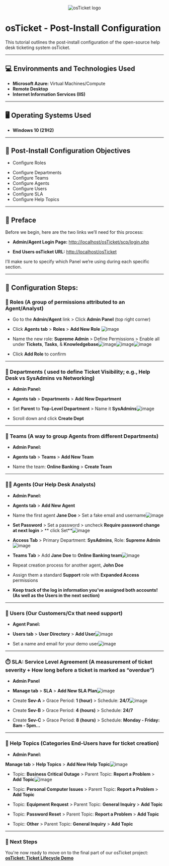 <p align="center">
<img src="https://i.imgur.com/Clzj7Xs.png" alt="osTicket logo"/>
</p>

# osTicket - Post-Install Configuration

This tutorial outlines the post-install configuration of the open-source help desk ticketing system osTicket.

---

## 💻 Environments and Technologies Used

- **Microsoft Azure:** Virtual Machines/Compute
- **Remote Desktop**
- **Internet Information Services (IIS)**

---

## 🖥️ Operating Systems Used

- **Windows 10 (21H2)**

---

## 🎯 Post-Install Configuration Objectives

- Configure Roles

* Configure Departments
* Configure Teams
* Configure Agents
* Configure Users
* Configure SLA
* Configure Help Topics

---

## 📂 Preface

Before we begin, here are the two links we’ll need for this process:

- **Admin/Agent Login Page:**
  [http://localhost/osTicket/scp/login.php](http://localhost/osTicket/scp/login.php)

- **End Users osTicket URL:**
  [http://localhost/osTicket](http://localhost/osTicket)

I’ll make sure to specify which Panel we’re using during each specific section.

---

## 🚀 Configuration Steps:


### 🧮 Roles (A group of permissions attributed to an Agent/Analyst)

* Go to the **Admin/Agent** link > Click **Admin Panel** (top right corner)

* Click **Agents tab** > **Roles** > **Add New Role**
![image](https://github.com/user-attachments/assets/f41de2b4-4cc4-41c2-bc04-19da8663e030)

* Name the new role: **Supreme Admin** > Define Permissions > Enable all under **Tickets**, **Tasks**, & **Knowledgebase**![image](https://github.com/user-attachments/assets/d45821cc-f715-4674-a993-c7b93de30677)![image](https://github.com/user-attachments/assets/393d88fa-08e7-45dc-92bd-be818283b273)![image](https://github.com/user-attachments/assets/df544e52-50d3-4d76-9ce7-5843fee3cd7c)

* Click **Add Role** to confirm


---

### 🏢 Departments ( used to define Ticket Visibility; e.g., Help Desk vs SysAdmins vs Networking)

* **Admin Panel:**
  
* **Agents tab** > **Departments** > **Add New Department**
* Set **Parent** to **Top-Level Department** > Name it **SysAdmins**![image](https://github.com/user-attachments/assets/4c793e52-4943-4934-a3fd-5149cd1d253a)
* Scroll down and click **Create Dept**


---

### 👥 Teams (A way to group Agents from different Departments)

* **Admin Panel:**

* **Agents tab** > **Teams** > **Add New Team**
* Name the team: **Online Banking** > **Create Team**


---

### 👩‍💼 Agents (Our Help Desk Analysts)

* **Admin Panel:**

* **Agents tab** > **Add New Agent**

* Name the first agent **Jane Doe** > Set a fake email and username![image](https://github.com/user-attachments/assets/5ca68c93-1a78-4136-bbe9-8f90892e1fdd)

* **Set Password** > Set a password > uncheck **Require password change at next login** > ** click Set**![image](https://github.com/user-attachments/assets/24b9533a-8c11-4fca-b58c-7d5a2b59e443)

* **Access Tab** > Primary Department: **SysAdmins**, Role: **Supreme Admin**![image](https://github.com/user-attachments/assets/cae2c81f-fabe-466f-baf5-321ecb0e3175)

* **Teams Tab** > Add **Jane Doe** to **Online Banking team**![image](https://github.com/user-attachments/assets/a3f5fc77-33e0-4684-a61a-4e1f2ddf7a4e)

* Repeat creation process for another agent, **John Doe**

* Assign them a standard **Support** role with **Expanded Access** permissions
  
* **Keep track of the log in information you’ve assigned both accounts! (As well as the Users in the next section)**


---

### 👤 Users (Our Customers/Cx that need support)

* **Agent Panel:**

* **Users tab** > **User Directory** > **Add User**![image](https://github.com/user-attachments/assets/2b7da8e5-67f3-478c-9f77-0978575e7463)

* Set a name and email for your demo user![image](https://github.com/user-attachments/assets/daef6099-dd3e-40bc-a358-0fd68e8ff272)


---

### ⏱️ SLA: Service Level Agreement (A measurement of ticket severity + How long before a ticket is marked as “overdue”)

* **Admin Panel**

* **Manage tab** > **SLA** > **Add New SLA Plan**![image](https://github.com/user-attachments/assets/59aac491-5368-4118-b601-563f533eff1e)

* Create **Sev-A** > Grace Period: **1 (hour)** > Schedule: **24/7**![image](https://github.com/user-attachments/assets/c2f2b8c8-5b47-4e8a-ad95-14555ad43fe6)

* Create **Sev-B** > Grace Period: **4 (hours)** > Schedule: **24/7**

* Create **Sev-C** > Grace Period: **8 (hours)** > Schedule: **Monday - Friday: 8am - 5pm…**


---

### 📑 Help Topics (Categories End-Users have for ticket creation)

* **Admin Panel:**
  
**Manage tab** > **Help Topics** > **Add New Help Topic**![image](https://github.com/user-attachments/assets/bef58543-64d4-4d1f-8bfc-87dbe56200ba)

* Topic: **Business Critical Outage** > Parent Topic: **Report a Problem** > **Add Topic**![image](https://github.com/user-attachments/assets/f5699f2e-80d0-49af-8bf9-00241df73f65)

* Topic: **Personal Computer Issues** > Parent Topic: **Report a Problem** > **Add Topic**
* Topic: **Equipment Request** > Parent Topic: **General Inquiry** > **Add Topic**
* Topic: **Password Reset** > Parent Topic: **Report a Problem** > **Add Topic**
* Topic: **Other** > Parent Topic: **General Inquiry** > **Add Topic**


---

### 🎯 Next Steps

You're now ready to move on to the final part of our osTicket project: **<a href="https://github.com/00JMB/osTicket-Ticket-Lifecycle-Demo"> osTicket: Ticket Lifecycle Demo**
